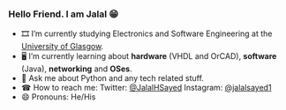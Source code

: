 ### Hello Friend. I am Jalal 😁

- 🎞 I’m currently studying Electronics and Software Engineering at the [University of Glasgow](https://www.gla.ac.uk/undergraduate/degrees/electronicsoftwareengineering/).
- 🖥 I’m currently learning about **hardware** (VHDL and OrCAD), **software** (Java), **networking** and **OSes**.
- 🐍 Ask me about Python and any tech related stuff.
- ☎ How to reach me: Twitter: [@JalalHSayed](https://twitter.com/JalalHSayed) Instagram: [@jalalsayed1](https://www.instagram.com/jalalsayed1/)
- 😄 Pronouns: He/His
